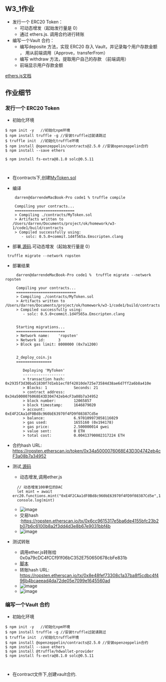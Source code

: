 ## W3_1作业
* 发⾏⼀个 ERC20 Token： 
   * 可动态增发（起始发⾏量是 0） 
   * 通过 ethers.js. 调⽤合约进⾏转账
* 编写⼀个Vault 合约：
   * 编写deposite ⽅法，实现 ERC20 存⼊ Vault，并记录每个⽤户存款⾦额 ， ⽤从前端调⽤（Approve，transferFrom） 
   * 编写 withdraw ⽅法，提取⽤户⾃⼰的存款 （前端调⽤）
   * 前端显示⽤户存款⾦额


[ethers.js文档](https://learnblockchain.cn/docs/ethers.js/getting-started.html)


## 作业细节 

###  发⾏⼀个 ERC20 Token

- 初始化环境

```
$ npm init -y	//初始化npm环境
$ npm install truffle -g //安装truffle过就请跳过
$ truffle init	//初始化truffle环境
$ npm install @openzeppelin/contracts@2.5.0	//安装openzeppelin合约
$ npm install --save ethers
 
$ npm install fs-extra@8.1.0 solc@0.5.11  

 
```

- 在contracts下,创建[MyToken.sol](w3-1/code1/contracts/MyToken.sol)
- 编译
  ```
   darren@darrendeMacBook-Pro code1 % truffle compile  

   Compiling your contracts...
   ===========================
   > Compiling ./contracts/MyToken.sol
   > Artifacts written to /Users/darren/Documents/project/ok/homework/w3-1/code1/build/contracts
   > Compiled successfully using:
      - solc: 0.5.0+commit.1d4f565a.Emscripten.clang
  ```

- 部署,[源码](w3-1/code1/migrations/2_deploy_coin.js).可动态增发（起始发⾏量是 0） 


 ```
  truffle migrate --network ropsten
 ``` 
 - 部署结果
  
 ```
      darren@darrendeMacBook-Pro code1 %  truffle migrate --network ropsten

      Compiling your contracts...
      ===========================
      > Compiling ./contracts/MyToken.sol
      > Artifacts written to /Users/darren/Documents/project/ok/homework/w3-1/code1/build/contracts
      > Compiled successfully using:
         - solc: 0.5.0+commit.1d4f565a.Emscripten.clang


      Starting migrations...
      ======================
      > Network name:    'ropsten'
      > Network id:      3
      > Block gas limit: 8000000 (0x7a1200)


      2_deploy_coin.js
      ================

         Deploying 'MyToken'
         -------------------
         > transaction hash:    0x2935f3d30ba51830f7d1eb1ecf8f42010de725e73584d38ae6d7ff2a6b8a410e
         > Blocks: 1            Seconds: 21
         > contract address:    0x34a5000076068E43D304742eb4cF3a08b7a34952
         > block number:        12065857
         > block timestamp:     1646879020
         > account:             0xE4F2CAa1dF0Bd8c960bE63970f4FD9f08387Cd5e
         > balance:             6.970109973058116029
         > gas used:            1655160 (0x194178)
         > gas price:           2.500000014 gwei
         > value sent:          0 ETH
         > total cost:          0.00413790002317224 ETH

 ``` 
 
 - 合约hash URL: https://ropsten.etherscan.io/token/0x34a5000076068E43D304742eb4cF3a08b7a34952


- 测试,[源码](w3-1/code1/test/test.js)
  - 动态增发,调用ether.js  
  ```
    // 动态增发100单位的DAC
    let mint = await erc20.functions.mint("0xE4F2CAa1dF0Bd8c960bE63970f4FD9f08387Cd5e",100)
    console.log(mint)
  ```
  - ![image](./img/zengfa.png)
  - 交易hash :https://ropsten.etherscan.io/tx/0x6cc9615317e5ba6de4155bfc23b2b07b6c6100b8a2f3dd4d3e8b67e9031bbf4b
  - ![image](./img/2.scanzengfa.png)
- 测试转账
  - 调用ether.js转账给 0x0a79cDC4fCCf91f06bC352E750650678cbFe831b
  - [脚本](w3-1/code1/test/test.js)
  - 转账hash URL: https://ropsten.etherscan.io/tx/0x8e48fef73308c1a37ba8f5cdbc4f496b4bcaeead4da72de05e7099e1645560ad
  - ![image](./img/3tranfer.png)
  - ![image](./img/4.transfer.png) 


### 编写⼀个Vault 合约

- 初始化环境

```
$ npm init -y	//初始化npm环境
$ npm install truffle -g //安装truffle过就请跳过
$ truffle init	//初始化truffle环境
$ npm install @openzeppelin/contracts@2.5.0	//安装openzeppelin合约
$ npm install --save ethers
$ npm install @truffle/hdwallet-provider 
$ npm install fs-extra@8.1.0 solc@0.5.11  

 
```

- 在contract文件下,创建vault合约.